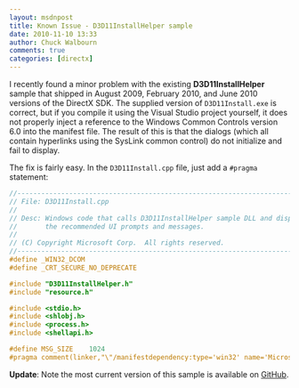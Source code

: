 ```yaml
---
layout: msdnpost
title: Known Issue - D3D11InstallHelper sample
date: 2010-11-10 13:33
author: Chuck Walbourn
comments: true
categories: [directx]
---
```

I recently found a minor problem with the existing <strong>D3D11InstallHelper</strong> sample that shipped in August 2009, February 2010, and June 2010 versions of the DirectX SDK. The supplied version of <code>D3D11Install.exe</code> is correct, but if you compile it using the Visual Studio project yourself, it does not properly inject a reference to the Windows Common Controls version 6.0 into the manifest file. The result of this is that the dialogs (which all contain hyperlinks using the SysLink common control) do not initialize and fail to display.
<!--more-->

The fix is fairly easy. In the <code>D3D11Install.cpp</code> file, just add a ``#pragma`` statement:

```cpp
//-----------------------------------------------------------------------------
// File: D3D11Install.cpp
//
// Desc: Windows code that calls D3D11InstallHelper sample DLL and displays
//       the recommended UI prompts and messages.
//
// (C) Copyright Microsoft Corp.  All rights reserved.
//-----------------------------------------------------------------------------
#define _WIN32_DCOM
#define _CRT_SECURE_NO_DEPRECATE

#include "D3D11InstallHelper.h"
#include "resource.h"

#include <stdio.h>
#include <shlobj.h>
#include <process.h>
#include <shellapi.h>

#define MSG_SIZE    1024
#pragma comment(linker,"\"/manifestdependency:type='win32' name='Microsoft.Windows.Common-Controls' version='6.0.0.0' processorArchitecture='*' publicKeyToken='6595b64144ccf1df' language='*'\"")
```
<strong>Update</strong>: Note the most current version of this sample is available on <a href="https://github.com/walbourn/directx-sdk-samples/tree/main/InstallHelpers/D3D11InstallHelper">GitHub</a>.
